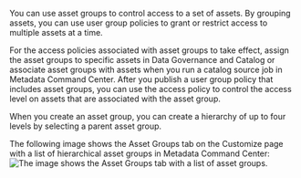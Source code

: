 You can use asset groups to control access to a set of assets. By grouping assets, you can use user group policies to grant or restrict access to multiple assets at a time.

For the access policies associated with asset groups to take effect, assign the asset groups to specific assets in Data Governance and Catalog or associate asset groups with assets when you run a catalog source job in Metadata Command Center. After you publish a user group policy that includes asset groups, you can use the access policy to control the access level on assets that are associated with the asset group.

When you create an asset group, you can create a hierarchy of up to four levels by selecting a parent asset group.

The following image shows the Asset Groups tab on the Customize page with a list of hierarchical asset groups in Metadata Command Center:
![The image shows the Asset Groups tab with a list of asset groups.](https://onlinehelp.informatica.com/IICS/prod/MCC/en/metadata-command-center-administration/images/GUID-66D9020A-73FF-45E2-BDB8-E34B966002A0-low.png)
